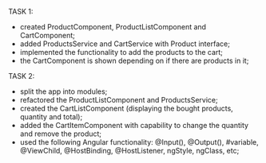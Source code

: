 TASK 1:
- created ProductComponent, ProductListComponent and CartComponent;
- added ProductsService and CartService with Product interface;
- implemented the functionality to add the products to the cart;
- the CartComponent is shown depending on if there are products in it;

TASK 2:
- split the app into modules;
- refactored the ProductListComponent and ProductsService;
- created the CartListComponent (displaying the bought products, quantity and total);
- added the СartItemComponent with capability to change the quantity and remove the product;
- used the following Angular functionality:  @Input(), @Output(), #variable, @ViewChild, @HostBinding, @HostListener, ngStyle, ngClass, etc;

